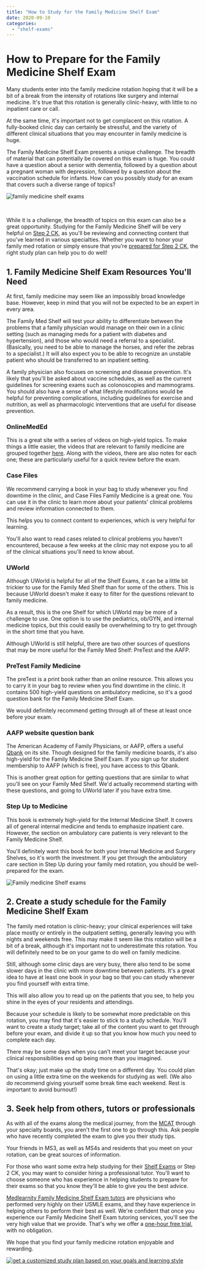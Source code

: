 ```yaml
---
title: "How to Study for the Family Medicine Shelf Exam"
date: 2020-09-10
categories: 
  - "shelf-exams"
---
```


# How to Prepare for the Family Medicine Shelf Exam

Many students enter into the family medicine rotation hoping that it will be a bit of a break from the intensity of rotations like surgery and internal medicine. It's true that this rotation is generally clinic-heavy, with little to no inpatient care or call.

At the same time, it's important not to get complacent on this rotation. A fully-booked clinic day can certainly be stressful, and the variety of different clinical situations that you may encounter in family medicine is huge.

The Family Medicine Shelf Exam presents a unique challenge. The breadth of material that can potentially be covered on this exam is huge. You could have a question about a senior with dementia, followed by a question about a pregnant woman with depression, followed by a question about the vaccination schedule for infants. How can you possibly study for an exam that covers such a diverse range of topics?

![family medicine shelf exams](https://www.medlearnity.com/wp-content/uploads/2020/09/shutterstock_1695205249-1.jpg)

 

While it is a challenge, the breadth of topics on this exam can also be a great opportunity. Studying for the Family Medicine Shelf will be very helpful on [Step 2 CK](https://www.medlearnity.com/step-2ck-usmle/), as you'll be reviewing and connecting content that you've learned in various specialties. Whether you want to honor your family med rotation or simply ensure that you're [prepared for Step 2 CK](https://www.medlearnity.com/how-to-score-280-on-usmle-step-2-ck/), the right study plan can help you to do well!

## 1\. Family Medicine Shelf Exam Resources You'll Need

At first, family medicine may seem like an impossibly broad knowledge base. However, keep in mind that you will not be expected to be an expert in every area.

The Family Med Shelf will test your ability to differentiate between the problems that a family physician would manage on their own in a clinic setting (such as managing meds for a patient with diabetes and hypertension), and those who would need a referral to a specialist. (Basically, you need to be able to manage the horses, and refer the zebras to a specialist.) It will also expect you to be able to recognize an unstable patient who should be transferred to an inpatient setting.

A family physician also focuses on screening and disease prevention. It's likely that you'll be asked about vaccine schedules, as well as the current guidelines for screening exams such as colonoscopies and mammograms. You should also have a sense of what lifestyle modifications would be helpful for preventing complications, including guidelines for exercise and nutrition, as well as pharmacologic interventions that are useful for disease prevention.

### OnlineMedEd

This is a great site with a series of videos on high-yield topics. To make things a little easier, the videos that are relevant to family medicine are grouped together [here](https://onlinemeded.org/family-medicine-shelf/). Along with the videos, there are also notes for each one; these are particularly useful for a quick review before the exam.

### Case Files

We recommend carrying a book in your bag to study whenever you find downtime in the clinic, and Case Files Family Medicine is a great one. You can use it in the clinic to learn more about your patients' clinical problems and review information connected to them.

This helps you to connect content to experiences, which is very helpful for learning.

You'll also want to read cases related to clinical problems you haven't encountered, because a few weeks at the clinic may not expose you to all of the clinical situations you'll need to know about.

### UWorld

Although UWorld is helpful for all of the Shelf Exams, it can be a little bit trickier to use for the Family Med Shelf than for some of the others. This is because UWorld doesn't make it easy to filter for the questions relevant to family medicine.

As a result, this is the one Shelf for which UWorld may be more of a challenge to use. One option is to use the pediatrics, ob/GYN, and internal medicine topics, but this could easily be overwhelming to try to get through in the short time that you have.

Although UWorld is still helpful, there are two other sources of questions that may be more useful for the Family Med Shelf: PreTest and the AAFP.

### PreTest Family Medicine

The preTest is a print book rather than an online resource. This allows you to carry it in your bag to review when you find downtime in the clinic. It contains 500 high-yield questions on ambulatory medicine, so it's a good question bank for the Family Medicine Shelf Exam.

We would definitely recommend getting through all of these at least once before your exam.

### AAFP website question bank

The American Academy of Family Physicians, or AAFP, offers a useful [Qbank](https://www.aafp.org/cme/topic/board-review.html) on its site. Though designed for the family medicine boards, it's also high-yield for the Family Medicine Shelf Exam. If you sign up for student membership to AAFP (which is free), you have access to this Qbank.

This is another great option for getting questions that are similar to what you'll see on your Family Med Shelf. We'd actually recommend starting with these questions, and going to UWorld later if you have extra time.

### Step Up to Medicine

This book is extremely high-yield for the Internal Medicine Shelf. It covers all of general internal medicine and tends to emphasize inpatient care. However, the section on ambulatory care patients is very relevant to the Family Medicine Shelf.

You'll definitely want this book for both your Internal Medicine and Surgery Shelves, so it's worth the investment. If you get through the ambulatory care section in Step Up during your family med rotation, you should be well-prepared for the exam.

![Family medicine Shelf exams](https://www.medlearnity.com/wp-content/uploads/2020/09/shutterstock_1759555454-1024x640.jpg)

## 2\. Create a study schedule for the Family Medicine Shelf Exam

The family med rotation is clinic-heavy; your clinical experiences will take place mostly or entirely in the outpatient setting, generally leaving you with nights and weekends free. This may make it seem like this rotation will be a bit of a break, although it's important not to underestimate this rotation. You will definitely need to be on your game to do well on family medicine.

Still, although some clinic days are very busy, there also tend to be some slower days in the clinic with more downtime between patients. It's a great idea to have at least one book in your bag so that you can study whenever you find yourself with extra time.

This will also allow you to read up on the patients that you see, to help you shine in the eyes of your residents and attendings.

Because your schedule is likely to be somewhat more predictable on this rotation, you may find that it's easier to stick to a study schedule. You'll want to create a study target; take all of the content you want to get through before your exam, and divide it up so that you know how much you need to complete each day.

There may be some days when you can't meet your target because your clinical responsibilities end up being more than you imagined.

That's okay; just make up the study time on a different day. You could plan on using a little extra time on the weekends for studying as well. (We also do recommend giving yourself some break time each weekend. Rest is important to avoid burnout!)

## 3\. Seek help from others, tutors or professionals

As with all of the exams along the medical journey, from the [MCAT](https://www.medlearnity.com/mcat/) through your specialty boards, you aren't the first one to go through this. Ask people who have recently completed the exam to give you their study tips.

Your friends in MS3, as well as MS4s and residents that you meet on your rotation, can be great sources of information.

For those who want some extra help studying for their [Shelf Exams](https://www.medlearnity.com/nbme-shelf-exams/) or Step 2 CK, you may want to consider hiring a professional tutor. You'll want to choose someone who has experience in helping students to prepare for their exams so that you know they'll be able to give you the best advice.

[Medlearnity Family Medicine Shelf Exam tutors](https://www.medlearnity.com/our-tutors/) are physicians who performed very highly on their USMLE exams, and they have experience in helping others to perform their best as well. We're confident that once you experience our Family Medicine Shelf Exam tutoring services, you'll see the very high value that we provide. That's why we offer a [one-hour free trial](https://www.medlearnity.com/start-here/), with no obligation.

We hope that you find your family medicine rotation enjoyable and rewarding.

[![get a customized study plan based on your goals and learning style](https://www.medlearnity.com/wp-content/uploads/2022/06/02-get-customized.png)](https://www.medlearnity.com/start-here/)
